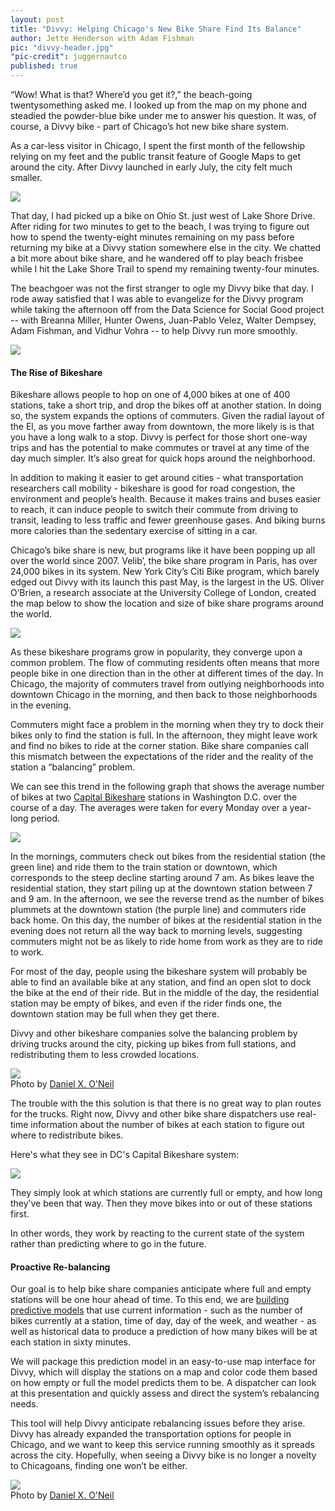 ```yaml
---
layout: post
title: "Divvy: Helping Chicago's New Bike Share Find Its Balance"
author: Jette Henderson with Adam Fishman
pic: "divvy-header.jpg"
"pic-credit": juggernautco
published: true
---
```


“Wow! What is that? Where’d you get it?,” the beach-going twentysomething asked me. I looked up from the map on my phone and steadied the powder-blue bike under me to answer his question. It was, of course, a Divvy bike - part of Chicago’s hot new bike share system. 

As a car-less visitor in Chicago, I spent the first month of the fellowship relying on my feet  and the public transit feature of Google Maps to get around the city. After Divvy launched in early July, the city felt much smaller. 

<a href="http://http://divvybikes.com/"><img src="/img/partners/divvy.jpg"></a>	

That day, I had picked up a bike on Ohio St. just west of Lake Shore Drive. After riding for two minutes to get to the beach, I was trying to figure out how to spend the twenty-eight minutes remaining on my pass before returning my bike at a Divvy station somewhere else in the city. We chatted a bit more about bike share, and he wandered off to play beach frisbee while I hit the Lake Shore Trail to spend my remaining twenty-four minutes. 

The beachgoer was not the first stranger to ogle my Divvy bike that day. I rode away satisfied that I was able to evangelize for the Divvy program while taking the afternoon off from the Data Science for Social Good project -- with Breanna Miller, Hunter Owens, Juan-Pablo Velez, Walter Dempsey, Adam Fishman, and Vidhur Vohra -- to help Divvy run more smoothly. 

<img src="/img/posts/divvy-team.jpg">

#### The Rise of Bikeshare
Bikeshare allows people to hop on one of 4,000 bikes at one of 400 stations, take a short trip, and drop the bikes off at another station. In doing so, the system expands the options of commuters. Given the radial layout of the El, as you move farther away from downtown, the more likely is is that you have a long walk to a stop. Divvy is perfect for those short one-way trips and has the potential to make commutes or travel at any time of the day much simpler. It’s also great for quick hops around the neighborhood.

In addition to making it easier to get around cities - what transportation researchers call mobility - bikeshare is good for road congestion, the environment and people’s health. Because it makes trains and buses easier to reach, it can induce people to switch their commute from driving to transit, leading to less traffic and fewer greenhouse gases. And biking burns more calories than the sedentary exercise of sitting in a car. 

Chicago’s bike share is new, but programs like it have been popping up all over the world since 2007. Velib’, the bike share program in Paris, has over 24,000 bikes in its system. New York City’s Citi Bike program, which barely edged out Divvy with its launch this past May, is the largest in the US. Oliver O’Brien, a research associate at the University College of London, created the map below to show the location and size of bike share programs around the world. 

<a href="http://bikes.oobrien.com/global.php"><img src="/img/posts/global-bike-map.png"></a>	

As these bikeshare programs grow in popularity, they converge upon a common problem. The flow of commuting residents often means that more people bike in one direction than in the other at different times of the day. In Chicago, the majority of commuters travel from outlying neighborhoods into downtown Chicago in the morning, and then back to those neighborhoods in the evening.

Commuters might face a problem in the morning when they try to dock their bikes only to find the station is full. In the afternoon, they might leave work and find no bikes to ride at the corner station. Bike share companies call this mismatch between the expectations of the rider and the reality of the station a “balancing” problem. 

We can see this trend in the following graph that shows the average number of bikes at two [Capital Bikeshare](http://www.capitalbikeshare.com/) stations in Washington D.C. over the course of a day. The averages were taken for every Monday over a year-long period. 

<img src="/img/posts/divvy-graph.jpg">

In the mornings, commuters check out bikes from the residential station (the green line) and ride them to the train station or downtown, which corresponds to the steep decline starting around 7 am. As bikes leave the residential station, they start piling up at the downtown station between 7 and 9 am. In the afternoon, we see the reverse trend as the number of bikes plummets at the downtown station (the purple line) and commuters ride back home. On this day, the number of bikes at the residential station in the evening does not return all the way back to morning levels, suggesting commuters might not be as likely to ride home from work as they are to ride to work.

For most of the day, people using the bikeshare system will probably be able to find an available bike at any station, and find an open slot to dock the bike at the end of their ride. But in the middle of the day, the residential station may be empty of bikes, and even if the rider finds one, the downtown station may be full when they get there.

Divvy and other bikeshare companies solve the balancing problem by driving trucks around the city, picking up bikes from full stations, and redistributing them to less crowded locations.

<img src="/img/posts/divvy-truck.jpg">
<div class="small">Photo by <a href="http://www.flickr.com/photos/juggernautco">Daniel X. O'Neil</a></div>

The trouble with the this solution is that there is no great way to plan routes for the trucks. Right now, Divvy and other bike share dispatchers use real-time information about the number of bikes at each station to figure out where to redistribute bikes. 

Here's what they see in DC's Capital Bikeshare system:

<a href="http://www.cabitracker.com/status.php"><img src="/img/posts/dc-bike-dashboard.png"></a>

They simply look at which stations are currently full or empty, and how long they’ve been that way. Then they move bikes into or out of these stations first.

In other words, they work by reacting to the current state of the system rather than predicting where to go in the future.

#### Proactive Re-balancing
Our goal is to help bike share companies anticipate where full and empty stations will be one hour ahead of time. To this end, we are [building predictive models](www.github.com/dssg/bikeshare) that use current information - such as the number of bikes currently at a station, time of day, day of the week, and weather - as well as historical data to produce a prediction of how many bikes will be at each station in sixty minutes. 

We will package this prediction model in an easy-to-use map interface for Divvy, which will display the stations on a map and color code them based on how empty or full the model predicts them to be. A dispatcher can look at this presentation and quickly assess and direct the system’s rebalancing needs.

This tool will help Divvy anticipate rebalancing issues before they arise. Divvy has already expanded the transportation options for people in Chicago, and we want to keep this service running smoothly as it spreads across the city. Hopefully, when seeing a Divvy bike is no longer a novelty to Chicagoans, finding one won’t be either.

<img src="/img/posts/divvy-dock.jpg">
<div class="small">Photo by <a href="http://www.flickr.com/photos/juggernautco">Daniel X. O'Neil</a></div>